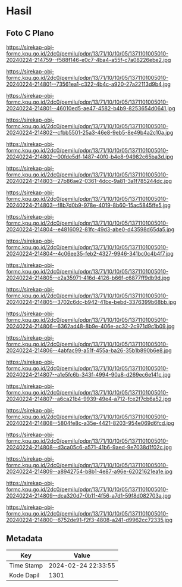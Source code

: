 # Hasil

## Foto C Plano

https://sirekap-obj-formc.kpu.go.id/2dc0/pemilu/pdpr/13/71/10/10/05/1371101005010-20240224-214759--f588f146-e0c7-4ba4-a55f-c7a08226ebe2.jpg

https://sirekap-obj-formc.kpu.go.id/2dc0/pemilu/pdpr/13/71/10/10/05/1371101005010-20240224-214801--73561ea1-c322-4b4c-a920-27a22113d9b4.jpg

https://sirekap-obj-formc.kpu.go.id/2dc0/pemilu/pdpr/13/71/10/10/05/1371101005010-20240224-214801--46010ed5-ae47-4582-b4b9-8253654d0641.jpg

https://sirekap-obj-formc.kpu.go.id/2dc0/pemilu/pdpr/13/71/10/10/05/1371101005010-20240224-214802--cfbb5501-25a3-46e8-9eb5-8e49b4a2c10a.jpg

https://sirekap-obj-formc.kpu.go.id/2dc0/pemilu/pdpr/13/71/10/10/05/1371101005010-20240224-214802--00fde5df-1487-40f0-b4e8-94982c65ba3d.jpg

https://sirekap-obj-formc.kpu.go.id/2dc0/pemilu/pdpr/13/71/10/10/05/1371101005010-20240224-214803--27b86ae2-0361-4dcc-9a81-3a1f785244dc.jpg

https://sirekap-obj-formc.kpu.go.id/2dc0/pemilu/pdpr/13/71/10/10/05/1371101005010-20240224-214803--f8b7d0b9-978e-4019-8b60-15ac5845ffe5.jpg

https://sirekap-obj-formc.kpu.go.id/2dc0/pemilu/pdpr/13/71/10/10/05/1371101005010-20240224-214804--e4816092-81fc-49d3-abe0-d43598d65da5.jpg

https://sirekap-obj-formc.kpu.go.id/2dc0/pemilu/pdpr/13/71/10/10/05/1371101005010-20240224-214804--4c06ee35-feb2-4327-9946-341bc0c4b4f7.jpg

https://sirekap-obj-formc.kpu.go.id/2dc0/pemilu/pdpr/13/71/10/10/05/1371101005010-20240224-214805--e2a35971-416d-4126-b66f-c6877ff9db9d.jpg

https://sirekap-obj-formc.kpu.go.id/2dc0/pemilu/pdpr/13/71/10/10/05/1371101005010-20240224-214805--3702c6dc-b942-41be-bebd-3376399b68bb.jpg

https://sirekap-obj-formc.kpu.go.id/2dc0/pemilu/pdpr/13/71/10/10/05/1371101005010-20240224-214806--6362ad48-8b9e-406e-ac32-2c971d9c1b09.jpg

https://sirekap-obj-formc.kpu.go.id/2dc0/pemilu/pdpr/13/71/10/10/05/1371101005010-20240224-214806--4abfac99-a51f-455a-ba26-35b1b890b6e8.jpg

https://sirekap-obj-formc.kpu.go.id/2dc0/pemilu/pdpr/13/71/10/10/05/1371101005010-20240224-214807--a1e5fc6b-343f-4994-90a8-d269ec6e141c.jpg

https://sirekap-obj-formc.kpu.go.id/2dc0/pemilu/pdpr/13/71/10/10/05/1371101005010-20240224-214807--a6ca21b4-9939-49e4-a712-fce2f7cb6a52.jpg

https://sirekap-obj-formc.kpu.go.id/2dc0/pemilu/pdpr/13/71/10/10/05/1371101005010-20240224-214808--5804fe8c-a35e-4421-8203-954e069d6fcd.jpg

https://sirekap-obj-formc.kpu.go.id/2dc0/pemilu/pdpr/13/71/10/10/05/1371101005010-20240224-214808--d3ca05c6-a571-41b6-9aed-9e7038d1f02c.jpg

https://sirekap-obj-formc.kpu.go.id/2dc0/pemilu/pdpr/13/71/10/10/05/1371101005010-20240224-214809--a8942754-b8b1-4e87-a96e-62021621ea1e.jpg

https://sirekap-obj-formc.kpu.go.id/2dc0/pemilu/pdpr/13/71/10/10/05/1371101005010-20240224-214809--dca320d7-0b11-4f56-a7d1-59f8d082703a.jpg

https://sirekap-obj-formc.kpu.go.id/2dc0/pemilu/pdpr/13/71/10/10/05/1371101005010-20240224-214800--6752de91-f2f3-4808-a241-d9962cc72335.jpg


## Metadata

| Key        | Value               |
| ---------- | ------------------- |
| Time Stamp | 2024-02-24 22:33:55 |
| Kode Dapil | 1301                |



